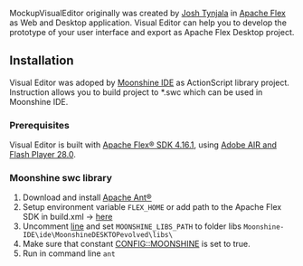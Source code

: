 MockupVisualEditor originally was created by [Josh Tynjala](https://www.patreon.com/josht/) in [Apache Flex](https://flex.apache.org/) as Web and Desktop application. 
Visual Editor can help you to develop the prototype of your user interface and export as Apache Flex Desktop project.

## Installation

Visual Editor was adoped by [Moonshine IDE](https://github.com/prominic/Moonshine-IDE/) as ActionScript library project. 
Instruction allows you to build project to *.swc which can be used in Moonshine IDE.

### Prerequisites
Visual Editor is built with [Apache Flex® SDK 4.16.1](https://flex.apache.org/installer.html), using [Adobe AIR and Flash Player 28.0](https://helpx.adobe.com/flash-player/release-note/fp_28_air_28_release_notes.html).

### Moonshine swc library

1. Download and install [Apache Ant®](https://ant.apache.org/)
2. Setup environment variable `FLEX_HOME` or add path to the Apache Flex SDK in build.xml -> [here](https://github.com/prominic/MockupVisualEditor/blob/5922c8290a7d780e27f2cda4aa1ec15729d192f1/build.xml#L4)
3. Uncomment [line](https://github.com/prominic/MockupVisualEditor/blob/5922c8290a7d780e27f2cda4aa1ec15729d192f1/build.xml#L7) and set `MOONSHINE_LIBS_PATH` to folder libs `Moonshine-IDE\ide\MoonshineDESKTOPevolved\libs\`
4. Make sure that constant [CONFIG::MOONSHINE](https://github.com/prominic/MockupVisualEditor/blob/5922c8290a7d780e27f2cda4aa1ec15729d192f1/compile-config.xml#L5) is set to true.
5. Run in command line `ant`
